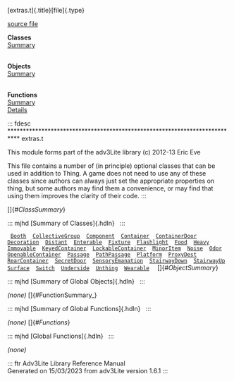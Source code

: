[extras.t]{.title}[file]{.type}

[source file](../source/extras.t.html)

**Classes**\
[Summary](#_ClassSummary_)\
 

**Objects**\
[Summary](#_ObjectSummary_)\
 

**Functions**\
[Summary](#_FunctionSummary_)\
[Details](#_Functions_)

::: fdesc
\*\*\*\*\*\*\*\*\*\*\*\*\*\*\*\*\*\*\*\*\*\*\*\*\*\*\*\*\*\*\*\*\*\*\*\*\*\*\*\*\*\*\*\*\*\*\*\*\*\*\*\*\*\*\*\*\*\*\*\*\*\*\*\*\*\*\*\*\*\*\*\*\*\*\*
extras.t

This module forms part of the adv3Lite library (c) 2012-13 Eric Eve

This file contains a number of (in principle) optional classes that can
be used in addition to Thing. A game does not need to use any of these
classes since authors can always just set the appropriate properties on
thing, but some authors may find them a convenience, or may find that
using them improves the clarity of their code.
:::

[]{#_ClassSummary_}

::: mjhd
[Summary of Classes]{.hdln}  
:::

` `[`Booth`](../object/Booth.html)`  `[`CollectiveGroup`](../object/CollectiveGroup.html)`  `[`Component`](../object/Component.html)`  `[`Container`](../object/Container.html)`  `[`ContainerDoor`](../object/ContainerDoor.html)`  `[`Decoration`](../object/Decoration.html)`  `[`Distant`](../object/Distant.html)`  `[`Enterable`](../object/Enterable.html)`  `[`Fixture`](../object/Fixture.html)`  `[`Flashlight`](../object/Flashlight.html)`  `[`Food`](../object/Food.html)`  `[`Heavy`](../object/Heavy.html)`  `[`Immovable`](../object/Immovable.html)`  `[`KeyedContainer`](../object/KeyedContainer.html)`  `[`LockableContainer`](../object/LockableContainer.html)`  `[`MinorItem`](../object/MinorItem.html)`  `[`Noise`](../object/Noise.html)`  `[`Odor`](../object/Odor.html)`  `[`OpenableContainer`](../object/OpenableContainer.html)`  `[`Passage`](../object/Passage.html)`  `[`PathPassage`](../object/PathPassage.html)`  `[`Platform`](../object/Platform.html)`  `[`ProxyDest`](../object/ProxyDest.html)`  `[`RearContainer`](../object/RearContainer.html)`  `[`SecretDoor`](../object/SecretDoor.html)`  `[`SensoryEmanation`](../object/SensoryEmanation.html)`  `[`StairwayDown`](../object/StairwayDown.html)`  `[`StairwayUp`](../object/StairwayUp.html)`  `[`Surface`](../object/Surface.html)`  `[`Switch`](../object/Switch.html)`  `[`Underside`](../object/Underside.html)`  `[`Unthing`](../object/Unthing.html)`  `[`Wearable`](../object/Wearable.html)`  `
[]{#_ObjectSummary_}

::: mjhd
[Summary of Global Objects]{.hdln}  
:::

*(none)* []{#FunctionSummary_}

::: mjhd
[Summary of Global Functions]{.hdln}  
:::

*(none)* []{#_Functions_}

::: mjhd
[Global Functions]{.hdln}  
:::

*(none)*

::: ftr
Adv3Lite Library Reference Manual\
Generated on 15/03/2023 from adv3Lite version 1.6.1
:::
